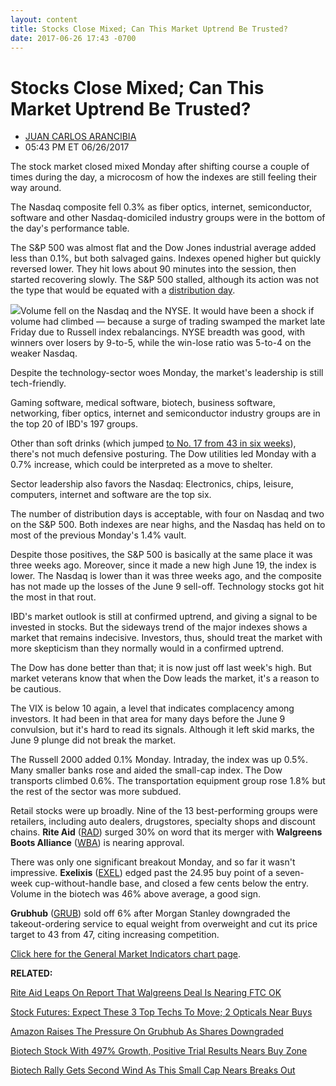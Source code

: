 ```yaml
---
layout: content
title: Stocks Close Mixed; Can This Market Uptrend Be Trusted?
date: 2017-06-26 17:43 -0700
---
```



Stocks Close Mixed; Can This Market Uptrend Be Trusted?
========================================================




* [JUAN CARLOS ARANCIBIA](https://www.investors.com/author/arancibiaj/ "Posts by JUAN CARLOS ARANCIBIA")
* 05:43 PM ET 06/26/2017




The stock market closed mixed Monday after shifting course a couple of times during the day, a microcosm of how the indexes are still feeling their way around.




The Nasdaq composite fell 0.3% as fiber optics, internet, semiconductor, software and other Nasdaq-domiciled industry groups were in the bottom of the day's performance table.


The S&P 500 was almost flat and the Dow Jones industrial average added less than 0.1%, but both salvaged gains. Indexes opened higher but quickly reversed lower. They hit lows about 90 minutes into the session, then started recovering slowly. The S&P 500 stalled, although its action was not the type that would be equated with a [distribution day](http://education.investors.com/lesson.aspx?id=735759&sourceid=735764).


![](https://www.investors.com/wp-content/uploads/2017/06/MP062617-175x300.png)Volume fell on the Nasdaq and the NYSE. It would have been a shock if volume had climbed — because a surge of trading swamped the market late Friday due to Russell index rebalancings. NYSE breadth was good, with winners over losers by 9-to-5, while the win-lose ratio was 5-to-4 on the weaker Nasdaq.


Despite the technology-sector woes Monday, the market's leadership is still tech-friendly.


Gaming software, medical software, biotech, business software, networking, fiber optics, internet and semiconductor industry groups are in the top 20 of IBD's 197 groups.


Other than soft drinks (which jumped [to No. 17 from 43 in six weeks](https://www.investors.com/data-tables/industry-sub-group-rankings-jun-23-2017/)), there's not much defensive posturing. The Dow utilities led Monday with a 0.7% increase, which could be interpreted as a move to shelter.


Sector leadership also favors the Nasdaq: Electronics, chips, leisure, computers, internet and software are the top six.


The number of distribution days is acceptable, with four on Nasdaq and two on the S&P 500. Both indexes are near highs, and the Nasdaq has held on to most of the previous Monday's 1.4% vault.


Despite those positives, the S&P 500 is basically at the same place it was three weeks ago. Moreover, since it made a new high June 19, the index is lower. The Nasdaq is lower than it was three weeks ago, and the composite has not made up the losses of the June 9 sell-off. Technology stocks got hit the most in that rout.


IBD's market outlook is still at confirmed uptrend, and giving a signal to be invested in stocks. But the sideways trend of the major indexes shows a market that remains indecisive. Investors, thus, should treat the market with more skepticism than they normally would in a confirmed uptrend.


The Dow has done better than that; it is now just off last week's high. But market veterans know that when the Dow leads the market, it's a reason to be cautious.


The VIX is below 10 again, a level that indicates complacency among investors. It had been in that area for many days before the June 9 convulsion, but it's hard to read its signals. Although it left skid marks, the June 9 plunge did not break the market.


The Russell 2000 added 0.1% Monday. Intraday, the index was up 0.5%. Many smaller banks rose and aided the small-cap index. The Dow transports climbed 0.6%. The transportation equipment group rose 1.8% but the rest of the sector was more subdued.



Retail stocks were up broadly. Nine of the 13 best-performing groups were retailers, including auto dealers, drugstores, specialty shops and discount chains. **Rite Aid** ([RAD](https://research.investors.com/quote.aspx?symbol=RAD)) surged 30% on word that its merger with **Walgreens Boots Alliance** ([WBA](https://research.investors.com/quote.aspx?symbol=WBA)) is nearing approval.


There was only one significant breakout Monday, and so far it wasn't impressive. **Exelixis** ([EXEL](https://research.investors.com/quote.aspx?symbol=EXEL)) edged past the 24.95 buy point of a seven-week cup-without-handle base, and closed a few cents below the entry. Volume in the biotech was 46% above average, a good sign.


**Grubhub** ([GRUB](https://research.investors.com/quote.aspx?symbol=GRUB)) sold off 6% after Morgan Stanley downgraded the takeout-ordering service to equal weight from overweight and cut its price target to 43 from 47, citing increasing competition.


[Click here for the General Market Indicators chart page](https://www.investors.com/wp-content/uploads/2017/06/IBD2606153006GMI.pdf).


**RELATED:**


[Rite Aid Leaps On Report That Walgreens Deal Is Nearing FTC OK](https://www.investors.com/news/rite-aid-leaps-on-report-that-walgreens-deal-is-nearing-ftc-ok/)


[Stock Futures: Expect These 3 Top Techs To Move; 2 Opticals Near Buys](https://www.investors.com/market-trend/stock-market-today/stock-futures-expect-these-3-top-techs-to-move-2-opticals-near-buys/)


[Amazon Raises The Pressure On Grubhub As Shares Downgraded](https://www.investors.com/stock-lists/stock-spotlight/grubhub-hit-with-downgrade-as-amazon-raises-competitive-pressure/)


[Biotech Stock With 497% Growth, Positive Trial Results Nears Buy Zone](https://www.investors.com/research/ibd-stock-analysis/exelexis-biotech-stock-with-497-growth-positive-trial-results-nears-buy-zone-celgene-climbs/?src=A00220&yptr=yahoo) 


[Biotech Rally Gets Second Wind As This Small Cap Nears Breaks Out](https://www.investors.com/news/technology/biotech-rally-gets-second-wind-as-this-small-cap-nears-breaks-out/?src=A00220&yptr=yahoo) 


 


 


 


 


 


 


 




